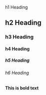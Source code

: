 h1 Heading
## h2 Heading
### h3 Heading
#### h4 Heading
##### h5 Heading
###### h6 Heading

**This is bold text**
